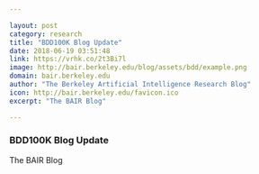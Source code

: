 ```yaml
---

layout: post
category: research
title: "BDD100K Blog Update"
date: 2018-06-19 03:51:48
link: https://vrhk.co/2t3Bi7l
image: http://bair.berkeley.edu/blog/assets/bdd/example.png
domain: bair.berkeley.edu
author: "The Berkeley Artificial Intelligence Research Blog"
icon: http://bair.berkeley.edu/favicon.ico
excerpt: "The BAIR Blog"

---
```


### BDD100K Blog Update

The BAIR Blog
